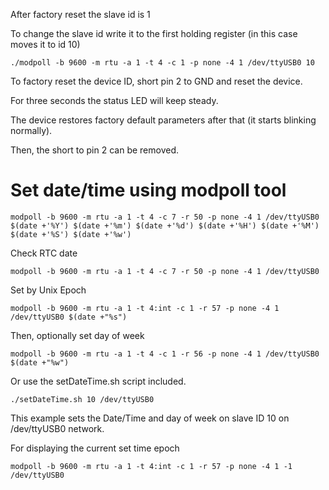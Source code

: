 
After factory reset the slave id is 1

To change the slave id write it to the first holding register (in this case moves it to id 10)
```shell
./modpoll -b 9600 -m rtu -a 1 -t 4 -c 1 -p none -4 1 /dev/ttyUSB0 10
```

To factory reset the device ID, short pin 2 to GND and reset the device. 

For three seconds the status LED will keep steady.

The device restores factory default parameters after that (it starts blinking normally).

Then, the short to pin 2 can be removed.

# Set date/time using modpoll tool
```shell
modpoll -b 9600 -m rtu -a 1 -t 4 -c 7 -r 50 -p none -4 1 /dev/ttyUSB0 $(date +'%Y') $(date +'%m') $(date +'%d') $(date +'%H') $(date +'%M') $(date +'%S') $(date +'%w')
```
Check RTC date
```shell
modpoll -b 9600 -m rtu -a 1 -t 4 -c 7 -r 50 -p none -4 1 /dev/ttyUSB0
```
Set by Unix Epoch
```shell
modpoll -b 9600 -m rtu -a 1 -t 4:int -c 1 -r 57 -p none -4 1 /dev/ttyUSB0 $(date +"%s")
```
Then, optionally set day of week
```shell
modpoll -b 9600 -m rtu -a 1 -t 4 -c 1 -r 56 -p none -4 1 /dev/ttyUSB0 $(date +"%w")
```

Or use the setDateTime.sh script included.
```shell
./setDateTime.sh 10 /dev/ttyUSB0
```
This example sets the Date/Time and day of week on slave ID 10 on /dev/ttyUSB0 network.

For displaying the current set time epoch
```shell
modpoll -b 9600 -m rtu -a 1 -t 4:int -c 1 -r 57 -p none -4 1 -1 /dev/ttyUSB0 
```
